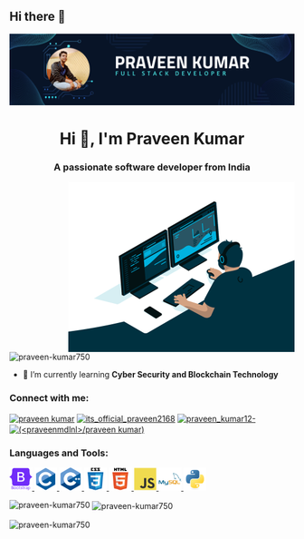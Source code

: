 ## Hi there 👋
![logo](https://github.com/Praveen-Kumar750/Praveen-Kumar750/blob/main/banner.png)
<h1 align="center">Hi 👋, I'm Praveen Kumar</h1>
<h3 align="center">A passionate software developer from India</h3>
<img align="right" alt="coding" width="400" src="https://github.com/Praveen-Kumar750/Praveen-Kumar750/blob/main/codinga.gif">

<p align="left"> <img src="https://komarev.com/ghpvc/?username=praveen-kumar750&label=Profile%20views&color=0e75b6&style=flat" alt="praveen-kumar750" /> </p>

- 🌱 I’m currently learning **Cyber Security and Blockchain Technology**

<h3 align="left">Connect with me:</h3>
<p align="left">
<a href="https://linkedin.com/in/praveen kumar" target="blank"><img align="center" src="https://raw.githubusercontent.com/rahuldkjain/github-profile-readme-generator/master/src/images/icons/Social/linked-in-alt.svg" alt="praveen kumar" height="30" width="40" /></a>
<a href="https://instagram.com/its_official_praveen2168" target="blank"><img align="center" src="https://raw.githubusercontent.com/rahuldkjain/github-profile-readme-generator/master/src/images/icons/Social/instagram.svg" alt="its_official_praveen2168" height="30" width="40" /></a>
<a href="https://leetcode.com/u/Praveen-Kumar098/" target="blank"><img align="center" src="https://raw.githubusercontent.com/rahuldkjain/github-profile-readme-generator/master/src/images/icons/Social/leet-code.svg" alt="praveen_kumar12-" height="30" width="40" /></a>
<a href="https://auth.geeksforgeeks.org/user/(<praveenmdlnl>/praveen kumar)" target="blank"><img align="center" src="https://raw.githubusercontent.com/rahuldkjain/github-profile-readme-generator/master/src/images/icons/Social/geeks-for-geeks.svg" alt="(<praveenmdlnl>/praveen kumar)" height="30" width="40" /></a>
</p>

<h3 align="left">Languages and Tools:</h3>
<p align="left"> <a href="https://getbootstrap.com" target="_blank" rel="noreferrer"> <img src="https://raw.githubusercontent.com/devicons/devicon/master/icons/bootstrap/bootstrap-plain-wordmark.svg" alt="bootstrap" width="40" height="40"/> </a> <a href="https://www.cprogramming.com/" target="_blank" rel="noreferrer"> <img src="https://raw.githubusercontent.com/devicons/devicon/master/icons/c/c-original.svg" alt="c" width="40" height="40"/> </a> <a href="https://www.w3schools.com/cpp/" target="_blank" rel="noreferrer"> <img src="https://raw.githubusercontent.com/devicons/devicon/master/icons/cplusplus/cplusplus-original.svg" alt="cplusplus" width="40" height="40"/> </a> <a href="https://www.w3schools.com/css/" target="_blank" rel="noreferrer"> <img src="https://raw.githubusercontent.com/devicons/devicon/master/icons/css3/css3-original-wordmark.svg" alt="css3" width="40" height="40"/> </a> <a href="https://www.w3.org/html/" target="_blank" rel="noreferrer"> <img src="https://raw.githubusercontent.com/devicons/devicon/master/icons/html5/html5-original-wordmark.svg" alt="html5" width="40" height="40"/> </a> <a href="https://developer.mozilla.org/en-US/docs/Web/JavaScript" target="_blank" rel="noreferrer"> <img src="https://raw.githubusercontent.com/devicons/devicon/master/icons/javascript/javascript-original.svg" alt="javascript" width="40" height="40"/> </a> <a href="https://www.mysql.com/" target="_blank" rel="noreferrer"> <img src="https://raw.githubusercontent.com/devicons/devicon/master/icons/mysql/mysql-original-wordmark.svg" alt="mysql" width="40" height="40"/> </a> <a href="https://www.python.org" target="_blank" rel="noreferrer"> <img src="https://raw.githubusercontent.com/devicons/devicon/master/icons/python/python-original.svg" alt="python" width="40" height="40"/> </a> </p>

<p><img align="left" src="https://github-readme-stats.vercel.app/api/top-langs?username=praveen-kumar750&show_icons=true&locale=en&layout=compact" alt="praveen-kumar750" /></p>

<p>&nbsp;<img align="center" src="https://github-readme-stats.vercel.app/api?username=praveen-kumar750&show_icons=true&locale=en" alt="praveen-kumar750" /></p>

<p><img align="center" src="https://github-readme-streak-stats.herokuapp.com/?user=praveen-kumar750&" alt="praveen-kumar750" /></p>
